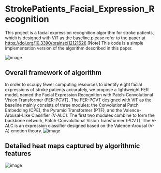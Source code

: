 # StrokePatients_Facial_Expression_Recognition

This project is a facial expression recognition algorithm for stroke patients, which is designed with ViT as the baseline.please refer to the paper at https://doi.org/10.3390/brainsci12121626
[Note] This code is a simple implementation version of the algorithm described in this paper.

![image](https://github.com/ZoeEsther/StrokePatients_Facial_Expression_Recognition/assets/119051069/5a66620a-905b-4c4c-ad54-10c31596cd58)

## Overall framework of algorithm 
  In order to occupy fewer computing resources to identify eight facial expressions of stroke patients accurately, we propose a lightweight FER model, named the Facial Expression Recognition with Patch-Convolutional Vision Transformer (FER-PCVT). The FER-PCVT designed with ViT as the baseline mainly consists of three modules: the Convolutional Patch Embedding (CPE), the Pyramid Transformer (PTF), and the Valence-Arousal-Like Classifier (V-ALC). The first two modules combine to form the backbone network, Patch-Convolutional Vision Transformer (PCVT). The V-ALC is an expression classifier designed based on the Valence-Arousal (V-A) emotion theory.
![image](https://github.com/ZoeEsther/StrokePatients_Facial_Expression_Recognition/assets/119051069/84258fbb-2bc2-40fa-9968-8122de775f82)

## Detailed heat maps captured by algorithmic features
![image](https://github.com/ZoeEsther/StrokePatients_Facial_Expression_Recognition/assets/119051069/ba06f08e-64e1-4542-b50b-99a1a07d097d)

